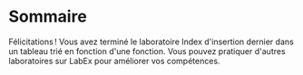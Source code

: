 # Sommaire

Félicitations ! Vous avez terminé le laboratoire Index d'insertion dernier dans un tableau trié en fonction d'une fonction. Vous pouvez pratiquer d'autres laboratoires sur LabEx pour améliorer vos compétences.

